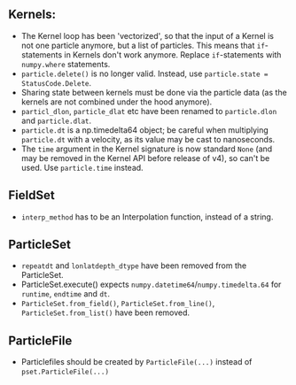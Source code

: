 ## Kernels:

- The Kernel loop has been 'vectorized', so that the input of a Kernel is not one particle anymore, but a list of particles. This means that `if`-statements in Kernels don't work anymore. Replace `if`-statements with `numpy.where` statements.
- `particle.delete()` is no longer valid. Instead, use `particle.state = StatusCode.Delete`.
- Sharing state between kernels must be done via the particle data (as the kernels are not combined under the hood anymore).
- `particl_dlon`, `particle_dlat` etc have been renamed to `particle.dlon` and `particle.dlat`.
- `particle.dt` is a np.timedelta64 object; be careful when multiplying `particle.dt` with a velocity, as its value may be cast to nanoseconds.
- The `time` argument in the Kernel signature is now standard `None` (and may be removed in the Kernel API before release of v4), so can't be used. Use `particle.time` instead.

## FieldSet

- `interp_method` has to be an Interpolation function, instead of a string.

## ParticleSet

- `repeatdt` and `lonlatdepth_dtype` have been removed from the ParticleSet.
- ParticleSet.execute() expects `numpy.datetime64`/`numpy.timedelta.64` for `runtime`, `endtime` and `dt`.
- `ParticleSet.from_field()`, `ParticleSet.from_line()`, `ParticleSet.from_list()` have been removed.

## ParticleFile

- Particlefiles should be created by `ParticleFile(...)` instead of `pset.ParticleFile(...)`
